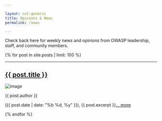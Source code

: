```yaml
---

layout: col-generic
title: Opinions & News
permalink: /news

---
```


Check back here for weekly news and opinions from OWASP leadership, staff, and community members.
  
<section class="homepage-blog">
{% for post in site.posts | limit: 100 %} <!-- reversed -->
<hr>
<h2><a href="{{ post.url }}">{{ post.title }}</a></h2>
<a><img src="{{ post.author_image }}" alt="image"></a>
<p class="author"><a>{{ post.author }}</a></p>
<p>({{ post.date | date: "%b %d, %y" }}), {{ post.excerpt }}<a href="{{ post.url }}">... more</a></p>
{% endfor %}	
</section>
